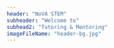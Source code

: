 ```yaml
---
header: "NoVA STEM"
subheader: "Welcome to"
subhead2: "Tutoring & Mentoring"
imageFileName: "header-bg.jpg"
---
```

